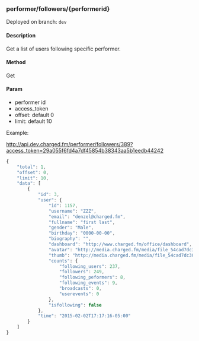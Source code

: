 ### **performer/followers/{performerid}**

Deployed on branch: `dev`

#### **Description**

Get a list of users following specific performer.

#### **Method**

Get

#### **Param**

- performer id
- access_token
- offset: default 0
- limit: default 10

Example:

http://api.dev.charged.fm/performer/followers/389?access_token=29a055f6fd4a7df45854b38343aa5b1eedb44242

```javascript
{
    "total": 1,
    "offset": 0,
    "limit": 10,
    "data": [
        {
            "id": 3,
            "user": {
                "id": 1157,
                "username": "ZZZ",
                "email": "denzel@charged.fm",
                "fullname": "first last",
                "gender": "Male",
                "birthday": "0000-00-00",
                "biography": "",
                "dashboard": "http://www.charged.fm/office/dashboard",
                "avatar": "http://media.charged.fm/media/file_54cad7dc300a0.jpg",
                "thumb": "http://media.charged.fm/media/file_54cad7dc30107.jpg",
                "counts": {
                    "following_users": 237,
                    "followers": 249,
                    "following_peformers": 8,
                    "following_events": 9,
                    "broadcasts": 0,
                    "userevents": 0
                },
                "isfollowing": false
            },
            "time": "2015-02-02T17:17:16-05:00"
        }
    ]
}
```
